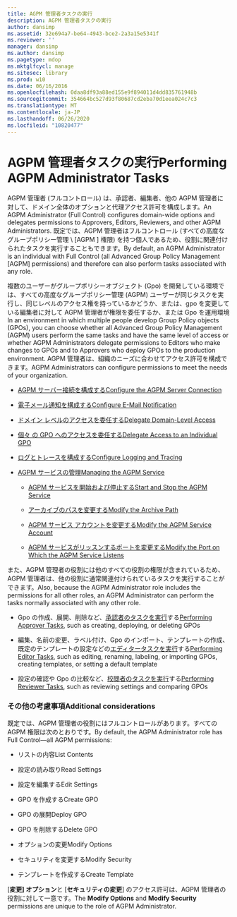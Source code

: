 ```yaml
---
title: AGPM 管理者タスクの実行
description: AGPM 管理者タスクの実行
author: dansimp
ms.assetid: 32e694a7-be64-4943-bce2-2a3a15e5341f
ms.reviewer: ''
manager: dansimp
ms.author: dansimp
ms.pagetype: mdop
ms.mktglfcycl: manage
ms.sitesec: library
ms.prod: w10
ms.date: 06/16/2016
ms.openlocfilehash: 0daa8df93a88ed155e9f894011d4dd835761948b
ms.sourcegitcommit: 354664bc527d93f80687cd2eba70d1eea024c7c3
ms.translationtype: MT
ms.contentlocale: ja-JP
ms.lasthandoff: 06/26/2020
ms.locfileid: "10820477"
---
```

# <span data-ttu-id="ca33e-103">AGPM 管理者タスクの実行</span><span class="sxs-lookup"><span data-stu-id="ca33e-103">Performing AGPM Administrator Tasks</span></span>


<span data-ttu-id="ca33e-104">AGPM 管理者 (フルコントロール) は、承認者、編集者、他の AGPM 管理者に対して、ドメイン全体のオプションと代理アクセス許可を構成します。</span><span class="sxs-lookup"><span data-stu-id="ca33e-104">An AGPM Administrator (Full Control) configures domain-wide options and delegates permissions to Approvers, Editors, Reviewers, and other AGPM Administrators.</span></span> <span data-ttu-id="ca33e-105">既定では、AGPM 管理者はフルコントロール (すべての高度なグループポリシー管理 \ [AGPM \] 権限) を持つ個人であるため、役割に関連付けられたタスクを実行することもできます。</span><span class="sxs-lookup"><span data-stu-id="ca33e-105">By default, an AGPM Administrator is an individual with Full Control (all Advanced Group Policy Management \[AGPM\] permissions) and therefore can also perform tasks associated with any role.</span></span>

<span data-ttu-id="ca33e-106">複数のユーザーがグループポリシーオブジェクト (Gpo) を開発している環境では、すべての高度なグループポリシー管理 (AGPM) ユーザーが同じタスクを実行し、同じレベルのアクセス権を持っているかどうか、または、gpo を変更している編集者に対して AGPM 管理者が権限を委任するか、または Gpo を運用環境</span><span class="sxs-lookup"><span data-stu-id="ca33e-106">In an environment in which multiple people develop Group Policy objects (GPOs), you can choose whether all Advanced Group Policy Management (AGPM) users perform the same tasks and have the same level of access or whether AGPM Administrators delegate permissions to Editors who make changes to GPOs and to Approvers who deploy GPOs to the production environment.</span></span> <span data-ttu-id="ca33e-107">AGPM 管理者は、組織のニーズに合わせてアクセス許可を構成できます。</span><span class="sxs-lookup"><span data-stu-id="ca33e-107">AGPM Administrators can configure permissions to meet the needs of your organization.</span></span>

-   [<span data-ttu-id="ca33e-108">AGPM サーバー接続を構成する</span><span class="sxs-lookup"><span data-stu-id="ca33e-108">Configure the AGPM Server Connection</span></span>](configure-the-agpm-server-connection.md)

-   [<span data-ttu-id="ca33e-109">電子メール通知を構成する</span><span class="sxs-lookup"><span data-stu-id="ca33e-109">Configure E-Mail Notification</span></span>](configure-e-mail-notification.md)

-   [<span data-ttu-id="ca33e-110">ドメイン レベルのアクセスを委任する</span><span class="sxs-lookup"><span data-stu-id="ca33e-110">Delegate Domain-Level Access</span></span>](delegate-domain-level-access.md)

-   [<span data-ttu-id="ca33e-111">個々 の GPO へのアクセスを委任する</span><span class="sxs-lookup"><span data-stu-id="ca33e-111">Delegate Access to an Individual GPO</span></span>](delegate-access-to-an-individual-gpo.md)

-   [<span data-ttu-id="ca33e-112">ログとトレースを構成する</span><span class="sxs-lookup"><span data-stu-id="ca33e-112">Configure Logging and Tracing</span></span>](configure-logging-and-tracing.md)

-   [<span data-ttu-id="ca33e-113">AGPM サービスの管理</span><span class="sxs-lookup"><span data-stu-id="ca33e-113">Managing the AGPM Service</span></span>](managing-the-agpm-service.md)

    -   [<span data-ttu-id="ca33e-114">AGPM サービスを開始および停止する</span><span class="sxs-lookup"><span data-stu-id="ca33e-114">Start and Stop the AGPM Service</span></span>](start-and-stop-the-agpm-service.md)

    -   [<span data-ttu-id="ca33e-115">アーカイブのパスを変更する</span><span class="sxs-lookup"><span data-stu-id="ca33e-115">Modify the Archive Path</span></span>](modify-the-archive-path.md)

    -   [<span data-ttu-id="ca33e-116">AGPM サービス アカウントを変更する</span><span class="sxs-lookup"><span data-stu-id="ca33e-116">Modify the AGPM Service Account</span></span>](modify-the-agpm-service-account.md)

    -   [<span data-ttu-id="ca33e-117">AGPM サービスがリッスンするポートを変更する</span><span class="sxs-lookup"><span data-stu-id="ca33e-117">Modify the Port on Which the AGPM Service Listens</span></span>](modify-the-port-on-which-the-agpm-service-listens.md)

<span data-ttu-id="ca33e-118">また、AGPM 管理者の役割には他のすべての役割の権限が含まれているため、AGPM 管理者は、他の役割に通常関連付けられているタスクを実行することができます。</span><span class="sxs-lookup"><span data-stu-id="ca33e-118">Also, because the AGPM Administrator role includes the permissions for all other roles, an AGPM Administrator can perform the tasks normally associated with any other role.</span></span>

-   <span data-ttu-id="ca33e-119">Gpo の作成、展開、削除など、[承認者のタスクを実行](performing-approver-tasks.md)する</span><span class="sxs-lookup"><span data-stu-id="ca33e-119">[Performing Approver Tasks](performing-approver-tasks.md), such as creating, deploying, or deleting GPOs</span></span>

-   <span data-ttu-id="ca33e-120">編集、名前の変更、ラベル付け、Gpo のインポート、テンプレートの作成、既定のテンプレートの設定などの[エディタータスクを実行](performing-editor-tasks.md)する</span><span class="sxs-lookup"><span data-stu-id="ca33e-120">[Performing Editor Tasks](performing-editor-tasks.md), such as editing, renaming, labeling, or importing GPOs, creating templates, or setting a default template</span></span>

-   <span data-ttu-id="ca33e-121">設定の確認や Gpo の比較など、[校閲者のタスクを実行](performing-reviewer-tasks.md)する</span><span class="sxs-lookup"><span data-stu-id="ca33e-121">[Performing Reviewer Tasks](performing-reviewer-tasks.md), such as reviewing settings and comparing GPOs</span></span>

### <span data-ttu-id="ca33e-122">その他の考慮事項</span><span class="sxs-lookup"><span data-stu-id="ca33e-122">Additional considerations</span></span>

<span data-ttu-id="ca33e-123">既定では、AGPM 管理者の役割にはフルコントロールがあります。すべての AGPM 権限は次のとおりです。</span><span class="sxs-lookup"><span data-stu-id="ca33e-123">By default, the AGPM Administrator role has Full Control—all AGPM permissions:</span></span>

-   <span data-ttu-id="ca33e-124">リストの内容</span><span class="sxs-lookup"><span data-stu-id="ca33e-124">List Contents</span></span>

-   <span data-ttu-id="ca33e-125">設定の読み取り</span><span class="sxs-lookup"><span data-stu-id="ca33e-125">Read Settings</span></span>

-   <span data-ttu-id="ca33e-126">設定を編集する</span><span class="sxs-lookup"><span data-stu-id="ca33e-126">Edit Settings</span></span>

-   <span data-ttu-id="ca33e-127">GPO を作成する</span><span class="sxs-lookup"><span data-stu-id="ca33e-127">Create GPO</span></span>

-   <span data-ttu-id="ca33e-128">GPO の展開</span><span class="sxs-lookup"><span data-stu-id="ca33e-128">Deploy GPO</span></span>

-   <span data-ttu-id="ca33e-129">GPO を削除する</span><span class="sxs-lookup"><span data-stu-id="ca33e-129">Delete GPO</span></span>

-   <span data-ttu-id="ca33e-130">オプションの変更</span><span class="sxs-lookup"><span data-stu-id="ca33e-130">Modify Options</span></span>

-   <span data-ttu-id="ca33e-131">セキュリティを変更する</span><span class="sxs-lookup"><span data-stu-id="ca33e-131">Modify Security</span></span>

-   <span data-ttu-id="ca33e-132">テンプレートを作成する</span><span class="sxs-lookup"><span data-stu-id="ca33e-132">Create Template</span></span>

<span data-ttu-id="ca33e-133">[**変更] オプション**と [**セキュリティの変更**] のアクセス許可は、AGPM 管理者の役割に対して一意です。</span><span class="sxs-lookup"><span data-stu-id="ca33e-133">The **Modify Options** and **Modify Security** permissions are unique to the role of AGPM Administrator.</span></span>

 

 





